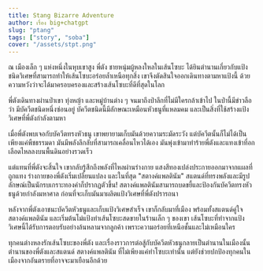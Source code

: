 ```yaml
---
title: Stang Bizarre Adventure
author: เรื่อง big+chatgpt
slug: "ptang"
tags: ["story", "soba"]
cover: "/assets/stpt.png"
---
```


ณ เมืองเล็ก ๆ แห่งหนึ่งในหุบเขาสูง พี่ตัง ชายหนุ่มผู้หลงใหลในเส้นโซบะ ได้ยินตำนานเกี่ยวกับแป้งชนิดวิเศษที่สามารถทำให้เส้นโซบะอร่อยล้ำเหนือทุกสิ่ง เขาจึงตัดสินใจออกเดินทางตามหาแป้งนี้ ด้วยความหวังว่าจะได้มาครอบครองและสร้างเส้นโซบะที่ดีที่สุดในโลก

พี่ตังเดินทางผ่านป่าเขา ทุ่งหญ้า และหมู่บ้านต่าง ๆ จนมาถึงป่าลึกที่ไม่มีใครกล้าเข้าไป ในป่านี้มีข่าวลือว่า มีบัควีตชนิดหนึ่งซ่อนอยู่ บัควีตชนิดนี้มีลักษณะเหมือนหัวธนูที่แหลมคม และเป็นสิ่งที่ใช้สร้างแป้งวิเศษที่พี่ตังกำลังตามหา

เมื่อพี่ตังพบเจอกับบัควีตทรงหัวธนู เขาพยายามเก็บมันด้วยความระมัดระวัง แต่บัควีตนั้นก็ไม่ได้เป็นเพียงแค่พืชธรรมดา มันมีพลังลึกลับที่สามารถเคลื่อนไหวได้เอง มันพุ่งเข้ามาทำร้ายพี่ตังและแทงเข้าที่อก เลือดไหลลงบนพื้นดินอย่างรวดเร็ว

แต่แทนที่พี่ตังจะสิ้นใจ เขากลับรู้สึกถึงพลังที่ไหลผ่านร่างกาย แสงสีทองเปล่งประกายออกมาจากแผลที่ถูกแทง ร่างกายของพี่ตังเริ่มเปลี่ยนแปลง และในที่สุด "สตางค์แพลตินัม" สแตนด์ที่ทรงพลังและมีรูปลักษณ์เป็นนักรบเกราะทองคำก็ปรากฏตัวขึ้น! สตางค์แพลตินัมสามารถบดขยี้และป้องกันบัควีตทรงหัวธนูด้วยกำลังมหาศาล ก่อนที่จะเก็บมันมาผลิตแป้งวิเศษที่พี่ตังปรารถนา

หลังจากพี่ตังเอาชนะบัควีตหัวธนูและเก็บแป้งวิเศษสำเร็จ เขาก็กลับมาที่เมือง พร้อมทั้งสแตนด์คู่ใจ สตางค์แพลตินัม และเริ่มต้นโม่แป้งทำเส้นโซบะสดขายในร้านเล็ก ๆ ของเขา เส้นโซบะที่ทำจากแป้งวิเศษนี้ได้รับการตอบรับอย่างล้นหลามจากลูกค้า เพราะความอร่อยที่เหนือชั้นและไม่เหมือนใคร

ทุกคนต่างหลงรักเส้นโซบะของพี่ตัง และเรื่องราวการต่อสู้กับบัควีตหัวธนูกลายเป็นตำนานในเมืองนั้น ตำนานของพี่ตังและสแตนด์ สตางค์แพลตินัม ที่ไม่เพียงแค่ทำโซบะเท่านั้น แต่ยังช่วยปกป้องทุกคนในเมืองจากอันตรายที่อาจจะมาเยือนอีกด้วย
